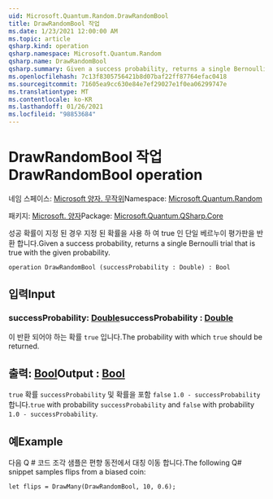 ```yaml
---
uid: Microsoft.Quantum.Random.DrawRandomBool
title: DrawRandomBool 작업
ms.date: 1/23/2021 12:00:00 AM
ms.topic: article
qsharp.kind: operation
qsharp.namespace: Microsoft.Quantum.Random
qsharp.name: DrawRandomBool
qsharp.summary: Given a success probability, returns a single Bernoulli trial that is true with the given probability.
ms.openlocfilehash: 7c13f8305756421b8d07baf22ff87764efac0418
ms.sourcegitcommit: 71605ea9cc630e84e7ef29027e1f0ea06299747e
ms.translationtype: MT
ms.contentlocale: ko-KR
ms.lasthandoff: 01/26/2021
ms.locfileid: "98853684"
---
```

# <a name="drawrandombool-operation"></a><span data-ttu-id="bc628-102">DrawRandomBool 작업</span><span class="sxs-lookup"><span data-stu-id="bc628-102">DrawRandomBool operation</span></span>

<span data-ttu-id="bc628-103">네임 스페이스: [Microsoft 양자. 무작위](xref:Microsoft.Quantum.Random)</span><span class="sxs-lookup"><span data-stu-id="bc628-103">Namespace: [Microsoft.Quantum.Random](xref:Microsoft.Quantum.Random)</span></span>

<span data-ttu-id="bc628-104">패키지: [Microsoft. 양자](https://nuget.org/packages/Microsoft.Quantum.QSharp.Core)</span><span class="sxs-lookup"><span data-stu-id="bc628-104">Package: [Microsoft.Quantum.QSharp.Core](https://nuget.org/packages/Microsoft.Quantum.QSharp.Core)</span></span>


<span data-ttu-id="bc628-105">성공 확률이 지정 된 경우 지정 된 확률을 사용 하 여 true 인 단일 베르누이 평가판을 반환 합니다.</span><span class="sxs-lookup"><span data-stu-id="bc628-105">Given a success probability, returns a single Bernoulli trial that is true with the given probability.</span></span>

```qsharp
operation DrawRandomBool (successProbability : Double) : Bool
```


## <a name="input"></a><span data-ttu-id="bc628-106">입력</span><span class="sxs-lookup"><span data-stu-id="bc628-106">Input</span></span>

### <a name="successprobability--double"></a><span data-ttu-id="bc628-107">successProbability: [Double](xref:microsoft.quantum.lang-ref.double)</span><span class="sxs-lookup"><span data-stu-id="bc628-107">successProbability : [Double](xref:microsoft.quantum.lang-ref.double)</span></span>

<span data-ttu-id="bc628-108">이 반환 되어야 하는 확률 `true` 입니다.</span><span class="sxs-lookup"><span data-stu-id="bc628-108">The probability with which `true` should be returned.</span></span>



## <a name="output--bool"></a><span data-ttu-id="bc628-109">출력: [Bool](xref:microsoft.quantum.lang-ref.bool)</span><span class="sxs-lookup"><span data-stu-id="bc628-109">Output : [Bool](xref:microsoft.quantum.lang-ref.bool)</span></span>

<span data-ttu-id="bc628-110">`true` 확률 `successProbability` 및 확률을 포함 `false` `1.0 - successProbability` 합니다.</span><span class="sxs-lookup"><span data-stu-id="bc628-110">`true` with probability `successProbability` and `false` with probability `1.0 - successProbability`.</span></span>

## <a name="example"></a><span data-ttu-id="bc628-111">예</span><span class="sxs-lookup"><span data-stu-id="bc628-111">Example</span></span>

<span data-ttu-id="bc628-112">다음 Q # 코드 조각 샘플은 편향 동전에서 대칭 이동 합니다.</span><span class="sxs-lookup"><span data-stu-id="bc628-112">The following Q# snippet samples flips from a biased coin:</span></span>

```qsharp
let flips = DrawMany(DrawRandomBool, 10, 0.6);
```